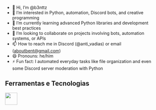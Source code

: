 - 👋 Hi, I’m @b3nttz
- 👀 I’m interested in Python, automation, Discord bots, and creative programming
- 🌱 I’m currently learning advanced Python libraries and development best practices
- 💞️ I’m looking to collaborate on projects involving bots, automation systems, or APIs
- 📫 How to reach me in Discord (@anti_vadias) or email (aboutbent@gmail.com) 
- 😄 Pronouns: he/him
- ⚡ Fun fact: I automated everyday tasks like file organization and even some Discord server moderation with Python


## Ferramentas e Tecnologias
<img loading="lazy" src="[https://cdn.jsdelivr.net/gh/devicons/devicon/icons/git/git-original.svg)" width="40" height="40"/>
          
